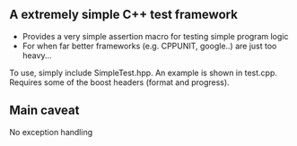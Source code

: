A extremely simple C++ test framework
-------------------------------------

- Provides a very simple assertion macro for testing simple program logic
- For when far better frameworks (e.g. CPPUNIT, google..) are just too heavy...

To use, simply include SimpleTest.hpp. An example is shown in test.cpp.
Requires some of the boost headers (format and progress).

Main caveat
-----------
No exception handling
